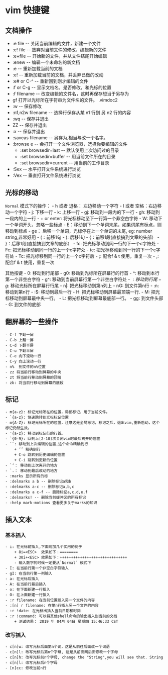# vim 快捷键
## 文档操作
- :e file -- 关闭当前编辑的文件，新建一个文件
- :e! file -- 放弃对当前文件的修改，编辑新的文件
- :e+file -- 开始新的文件，并从文件结尾开始编辑
- :enew -- 编辑一个未命名的新文档
- :e -- 重新加载当前的文档
- :e! -- 重新加载当前的文档，并丢弃已做的改动
- :e# or C-^ -- 重新回到刚才编辑的文件
- :f or C-g -- 显示文档名，是否修改，和光标的位置
- :f filename -- 改变编辑的文件名，这时再保存想当于另存为
- gf 打开以光标所在字符串为文件名的文件。 .vimdoc2
- :w -- 保存修改
- :n1,n2w filename -- 选择行保存从某 n1 行到 另 n2 行的内容
- :wq -- 保存并退出
- ZZ -- 保存并退出
- :x -- 保存并退出
- :saveas filename -- 另存为,相当与改一个名字。
- :browse e -- 会打开一个文件浏览器，选择你要编辑的文件
	+ :set browsedir=last -- 默认使用上次访问过的目录
	+ :set browsedir=buffer -- 用当前文件所在的目录
	+ :set browsedir=current -- 用当前的工作目录
- :Sex -- 水平打开文件系统进行浏览
- :Vex -- 垂直打开文件系统进行浏览
## 光标的移动
`Normal` 模式下的操作：
	- h 或者 退格： 左边移动一个字符
	- l 或者 空格：右边移动一个字符
	- j: 下移一行
	- k: 上移一行
	- gj: 移动到一段内的下一行
	- gh: 移动到一段内的上一行
	- + or enter: 将光标移动至下一行第一个非空白字符
	- W: 移动下一个单词开头，忽略一些标点
	- E：移动到下一个单词末尾，如果词尾有标点，则移动到标点 
	- ge： 后移一个单词，光标停在上一个单词的末尾, eg: number string,非常好用
	- (：前移1句
	- ): 后移1句
	- {：前移1段(直接搞到文章的头部）
	- }：后移1段(直接搞到文章的底部）
	- fc: 把光标移动到同一行的下一个c字符处
	- Fc: 把光标移动到同一行的上一个c字符处
	- tc: 把光标移动到同一行的下一个c字符处
	- Tc: 把光标移到同一行的上一个c字符后
	- ;: 配合f & t 使用，重复一次
	- ,: 配合f & t 使用，重复一次

其他按键
	- 0: 移动到行尾部
	- g0: 移动到光标所在屏幕行的行首
	- ^: 移动到本行第一个非空白字符
	- g^: 移动到当前屏幕行第一个非空白字符处
	- $: 移动到行尾
	- g$: 移动光标所在屏幕行行尾
	- n|: 把光标移动到第n列上
	- nG: 到文件第n行
	- :n<cr>: 移动到第n行
	- :$<cr>: 移动到最后一行
	- H: 把光标移动到屏幕最顶端一行.
	- M: 把光标移动到屏幕最中央一行。
	- L: 把光标移动到屏幕最底部一行。
	- gg: 到文件头部
	- G: 到文件的底部

## 翻屏幕的一些操作
	- C-f 下翻一屏
	- C-b 上翻一屏
	- C-d 下翻半屏
	- C-u 下翻半屏
	- C-e 向下滚动一行
	- C-y 向上滚动一行
	- n%  到文件的n%位置
	- zz 将当前行移动到屏幕的中央
	- zt 将当前行移动到屏幕的顶端 
	- zb: 将当前行移动到屏幕的底段

## 标记
	- m{a-z}: 标记光标所在的位置，局部标记，用于当前文件。
	- `{a-z}: 快速跳转到光标标记位置
	- m{A-Z}: 标记光标所在的位置，注意这是全局标记，标记之后，退出vim,重新启动，这个标记仍然生效。
	- '{a-z}: 移动到标记行的行首。
	- `{0-9}: 回到上[2-10]次关闭vim时最后离开的位置
	- ``: 移动到上次编辑的位置,这个命令精确到行
		+ ‘’ 精确到行
		+ C-o 跳转到历史编辑的位置
		+ C-i 跳转到更新的位置
	- `‘： 移动到上次离开的地方
	- `.： 移动到最后改动的地方
	- :marks 显示所有的标
	- :delmarks a b -- 删除标记a和b
	- :delmarks a-c -- 删除标记a,b,c
	- :delmarks a c-f -- 删除标记a,c,d,e,f 
	- :delmarks! -- 删除当前缓冲区的所有标记
	- :help mark-motions 查看更多关于marks的知识
	
## 插入文本
### 基本插入
	- i: 在光标前插入,下面附加几个实用的例子
		+ 8i=<ESC>  效果如下：======== 
		+ 30i+<ESC> 效果如下：++++++++++++++++++++++++++++++ 
		- 输入数字的时候一定要从`Normal` 模式下
	- I: 在当前行第一个非空白字符输入
	- gI: 在当前行第一列输入
	- a: 在光标后插入
	- A: 在当前行最后插入
	- o: 在下面新建一行插入
	- O: 在上面新建一行插入
	- :r filename: 在当前位置插入另一个文件的内容
	- :[n] r filename: 在第n行插入另一个文件的内容
	- :r !date: 在光标出插入当前日期和时间
	- :r !command: 可以将其他shell命令的输出插入到当前的文档
		+ 测试结果： 2019 年 04月 04日 星期四 15:46:33 CST
### 改写插入
	- c[n]w: 改写光标后面第n个词，这是从前往后面改一个词语
	- c[n]l: 改写光标后第n个字母, 这是从前面网后面修改一个字母
	- c[n]h: 改写光标前n个字母, change the "String",you will see that. String
	- c[n]l: 改写光标后n个字母
	- [n]cc: 修改当前n行
	
